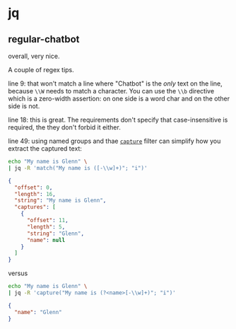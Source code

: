 # jq

## regular-chatbot

overall, very nice.

A couple of regex tips.

line 9: that won't match a line where "Chatbot" is the _only_ text on the line, because `\\W` needs to match a character. You can use the `\\b` directive which is a zero-width assertion: on one side is a word char and on the other side is not.

line 18: this is great. The requirements don't specify that case-insensitive is required, the they don't forbid it either.

line 49: using named groups and thae [`capture`](https://jqlang.github.io/jq/manual/v1.7/#capture) filter can simplify how you extract the captured text:
```sh
echo "My name is Glenn" \
| jq -R 'match("My name is ([-\\w]+)"; "i")'
```
```json
{
  "offset": 0,
  "length": 16,
  "string": "My name is Glenn",
  "captures": [
    {
      "offset": 11,
      "length": 5,
      "string": "Glenn",
      "name": null
    }
  ]
}
```
versus
```sh
echo "My name is Glenn" \
| jq -R 'capture("My name is (?<name>[-\\w]+)"; "i")'
```
```json
{
  "name": "Glenn"
}
```
